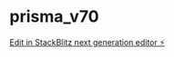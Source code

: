 # prisma_v70

[Edit in StackBlitz next generation editor ⚡️](https://stackblitz.com/~/github.com/cujumbu/prisma_v70)